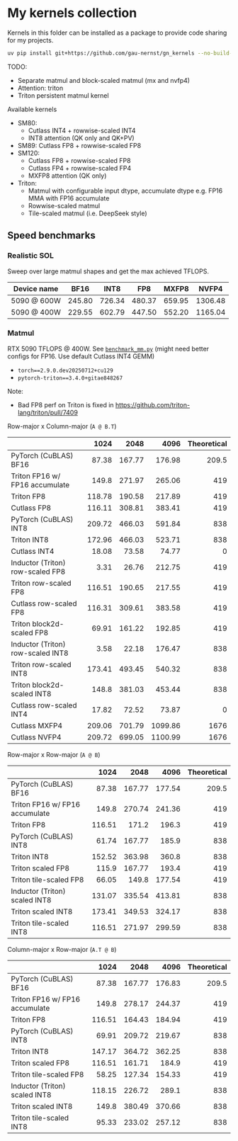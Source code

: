 # My kernels collection

Kernels in this folder can be installed as a package to provide code sharing for my projects.

```bash
uv pip install git+https://github.com/gau-nernst/gn_kernels --no-build-isolation
```

TODO:
- Separate matmul and block-scaled matmul (mx and nvfp4)
- Attention: triton
- Triton persistent matmul kernel

Available kernels

- SM80:
  - Cutlass INT4 + rowwise-scaled INT4
  - INT8 attention (QK only and QK+PV)
- SM89: Cutlass FP8 + rowwise-scaled FP8
- SM120:
  - Cutlass FP8 + rowwise-scaled FP8
  - Cutlass FP4 + rowwise-scaled FP4
  - MXFP8 attention (QK only)
- Triton:
  - Matmul with configurable input dtype, accumulate dtype e.g. FP16 MMA with FP16 accumulate
  - Rowwise-scaled matmul
  - Tile-scaled matmul (i.e. DeepSeek style)

## Speed benchmarks

### Realistic SOL

Sweep over large matmul shapes and get the max achieved TFLOPS.

Device name | BF16 | INT8 | FP8 | MXFP8 | NVFP4
------------|------|------|-----|-------|------
5090 @ 600W | 245.80 | 726.34 | 480.37 | 659.95 | 1306.48
5090 @ 400W | 229.55 | 602.79 | 447.50 | 552.20 | 1165.04

### Matmul

RTX 5090 TFLOPS @ 400W. See [`benchmark_mm.py`](benchmark_mm.py) (might need better configs for FP16. Use default Cutlass INT4 GEMM)
- `torch==2.9.0.dev20250712+cu129`
- `pytorch-triton==3.4.0+gitae848267`

Note:
- Bad FP8 perf on Triton is fixed in https://github.com/triton-lang/triton/pull/7409

Row-major x Column-major (`A @ B.T`)

|                                   |   1024 |   2048 |    4096 |   Theoretical |
|:----------------------------------|-------:|-------:|--------:|--------------:|
| PyTorch (CuBLAS) BF16             |  87.38 | 167.77 |  176.98 |         209.5 |
| Triton FP16 w/ FP16 accumulate    | 149.8  | 271.97 |  265.06 |         419   |
| Triton FP8                        | 118.78 | 190.58 |  217.89 |         419   |
| Cutlass FP8                       | 116.11 | 308.81 |  383.41 |         419   |
| PyTorch (CuBLAS) INT8             | 209.72 | 466.03 |  591.84 |         838   |
| Triton INT8                       | 172.96 | 466.03 |  523.71 |         838   |
| Cutlass INT4                      |  18.08 |  73.58 |   74.77 |           0   |
| Inductor (Triton) row-scaled FP8  |   3.31 |  26.76 |  212.75 |         419   |
| Triton row-scaled FP8             | 116.51 | 190.65 |  217.55 |         419   |
| Cutlass row-scaled FP8            | 116.31 | 309.61 |  383.58 |         419   |
| Triton block2d-scaled FP8         |  69.91 | 161.22 |  192.85 |         419   |
| Inductor (Triton) row-scaled INT8 |   3.58 |  22.18 |  176.47 |         838   |
| Triton row-scaled INT8            | 173.41 | 493.45 |  540.32 |         838   |
| Triton block2d-scaled INT8        | 148.8  | 381.03 |  453.44 |         838   |
| Cutlass row-scaled INT4           |  17.82 |  72.52 |   73.87 |           0   |
| Cutlass MXFP4                     | 209.06 | 701.79 | 1099.86 |        1676   |
| Cutlass NVFP4                     | 209.72 | 699.05 | 1100.99 |        1676   |

Row-major x Row-major (`A @ B`)

|                                |   1024 |   2048 |   4096 | Theoretical |
|:-------------------------------|-------:|-------:|-------:|------------:|
| PyTorch (CuBLAS) BF16          |  87.38 | 167.77 | 177.54 |       209.5 |
| Triton FP16 w/ FP16 accumulate | 149.8  | 270.74 | 241.36 |       419   |
| Triton FP8                     | 116.51 | 171.2  | 196.3  |       419   |
| PyTorch (CuBLAS) INT8          |  61.74 | 167.77 | 185.9  |       838   |
| Triton INT8                    | 152.52 | 363.98 | 360.8  |       838   |
| Triton scaled FP8              | 115.9  | 167.77 | 193.4  |       419   |
| Triton tile-scaled FP8         |  66.05 | 149.8  | 177.54 |       419   |
| Inductor (Triton) scaled INT8  | 131.07 | 335.54 | 413.81 |       838   |
| Triton scaled INT8             | 173.41 | 349.53 | 324.17 |       838   |
| Triton tile-scaled INT8        | 116.51 | 271.97 | 299.59 |       838   |

Column-major x Row-major (`A.T @ B`)

|                                |   1024 |   2048 |   4096 | Theoretical |
|:-------------------------------|-------:|-------:|-------:|------------:|
| PyTorch (CuBLAS) BF16          |  87.38 | 167.77 | 176.83 |       209.5 |
| Triton FP16 w/ FP16 accumulate | 149.8  | 278.17 | 244.37 |       419   |
| Triton FP8                     | 116.51 | 164.43 | 184.94 |       419   |
| PyTorch (CuBLAS) INT8          |  69.91 | 209.72 | 219.67 |       838   |
| Triton INT8                    | 147.17 | 364.72 | 362.25 |       838   |
| Triton scaled FP8              | 116.51 | 161.71 | 184.9  |       419   |
| Triton tile-scaled FP8         |  58.25 | 127.34 | 154.33 |       419   |
| Inductor (Triton) scaled INT8  | 118.15 | 226.72 | 289.1  |       838   |
| Triton scaled INT8             | 149.8  | 380.49 | 370.66 |       838   |
| Triton tile-scaled INT8        |  95.33 | 233.02 | 257.12 |       838   |
